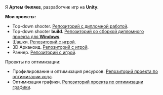 Я <b>Артем Филяев</b>, разработчик игр на <b>Unity</b>.

<b>Мои проекты:</b>

<ul>
  <li>
  Top-down shooter. <a href="https://github.com/Artem1524/Top_down_shooter">Репозиторий с дипломной работой</a>.
  </li>
  <li>
  Top-down shooter <b>build</b>. <a href="https://github.com/Artem1524/Top_down_shooter_build">Репозиторий со сборкой дипломного проекта для <b>Windows</b></a>.
  </li>
  <li>
  Шашки. <a href="https://github.com/Artem1524/Checkers">Репозиторий с игрой</a>.
  </li>
  <li>
  3D Арканоид. <a href="https://github.com/Artem1524/3D_Arkanoid">Репозиторий с игрой</a>.
  </li>
  <li>
  Раннер. <a href="https://github.com/Artem1524/Runner">Репозиторий с игрой</a>.
  </li>
</ul>

Проекты по оптимизации:
<ul>
  <li>
  Профилирование и оптимизация ресурсов. <a href="https://github.com/Artem1524/res-optimization">Репозиторий проекта по оптимизации кода</a>.
  </li>
  <li>
  Оптимизация графики. <a href="https://github.com/Artem1524/graph-optimization">Репозиторий проекта по оптимизации графики</a>.
  </li>
</ul>
